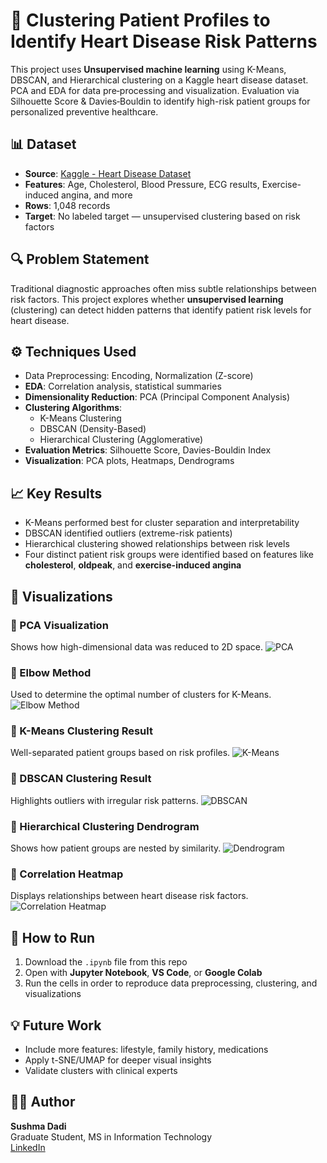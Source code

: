 # 🧠 Clustering Patient Profiles to Identify Heart Disease Risk Patterns

This project uses **Unsupervised machine learning** using K-Means, DBSCAN, and Hierarchical clustering on a Kaggle heart disease dataset. PCA and EDA for data pre‑processing and visualization. Evaluation via Silhouette Score & Davies‑Bouldin to identify high-risk patient groups for personalized preventive healthcare.
## 📊 Dataset

- **Source**: [Kaggle - Heart Disease Dataset](https://www.kaggle.com/datasets/hosammhmdali/heart-disease-dataset)
- **Features**: Age, Cholesterol, Blood Pressure, ECG results, Exercise-induced angina, and more
- **Rows**: 1,048 records  
- **Target**: No labeled target — unsupervised clustering based on risk factors

## 🔍 Problem Statement

Traditional diagnostic approaches often miss subtle relationships between risk factors. This project explores whether **unsupervised learning** (clustering) can detect hidden patterns that identify patient risk levels for heart disease.

## ⚙️ Techniques Used

- Data Preprocessing: Encoding, Normalization (Z-score)
- **EDA**: Correlation analysis, statistical summaries
- **Dimensionality Reduction**: PCA (Principal Component Analysis)
- **Clustering Algorithms**:
  - K-Means Clustering
  - DBSCAN (Density-Based)
  - Hierarchical Clustering (Agglomerative)
- **Evaluation Metrics**: Silhouette Score, Davies-Bouldin Index
- **Visualization**: PCA plots, Heatmaps, Dendrograms

## 📈 Key Results

- K-Means performed best for cluster separation and interpretability
- DBSCAN identified outliers (extreme-risk patients)
- Hierarchical clustering showed relationships between risk levels
- Four distinct patient risk groups were identified based on features like **cholesterol**, **oldpeak**, and **exercise-induced angina**

## 📸 Visualizations

### 📍 PCA Visualization
Shows how high-dimensional data was reduced to 2D space.
![PCA](pca_plot.png)

### 📍 Elbow Method
Used to determine the optimal number of clusters for K-Means.
![Elbow Method](elbow_method.png)

### 📍 K-Means Clustering Result
Well-separated patient groups based on risk profiles.
![K-Means](kmeans_clusters.png)

### 📍 DBSCAN Clustering Result
Highlights outliers with irregular risk patterns.
![DBSCAN](dbscan_clusters.png)

### 📍 Hierarchical Clustering Dendrogram
Shows how patient groups are nested by similarity.
![Dendrogram](dendrogram.png)

### 📍 Correlation Heatmap
Displays relationships between heart disease risk factors.
![Correlation Heatmap](correlation_heatmap.png)

## 🧪 How to Run

1. Download the `.ipynb` file from this repo
2. Open with **Jupyter Notebook**, **VS Code**, or **Google Colab**
3. Run the cells in order to reproduce data preprocessing, clustering, and visualizations

## 💡 Future Work

- Include more features: lifestyle, family history, medications
- Apply t-SNE/UMAP for deeper visual insights
- Validate clusters with clinical experts

## 👩‍💻 Author

**Sushma Dadi**  
Graduate Student, MS in Information Technology  
[LinkedIn](https://www.linkedin.com/in/sushmareddy-d)

